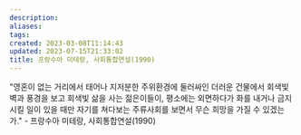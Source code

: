 ```yaml
---
description:
aliases: 
tags: 
created: 2023-03-08T11:14:43
updated: 2023-07-15T21:33:02
title: 프랑수아 미테랑, 사회통합연설(1990)
---
```

"영혼이 없는 거리에서 태어나 지저분한 주위환경에 둘러싸인 더러운 건물에서 회색빛 벽과 풍경을 보고 회색빛 삶을 사는 젊은이들이, 평소에는 외면하다가 화를 내거나 금지시킬 일이 있을 때만 자기를 쳐다보는 주류사회를 보면서 무슨 희망을 가질 수 있겠는가." - 프랑수아 미테랑, 사회통합연설(1990)

